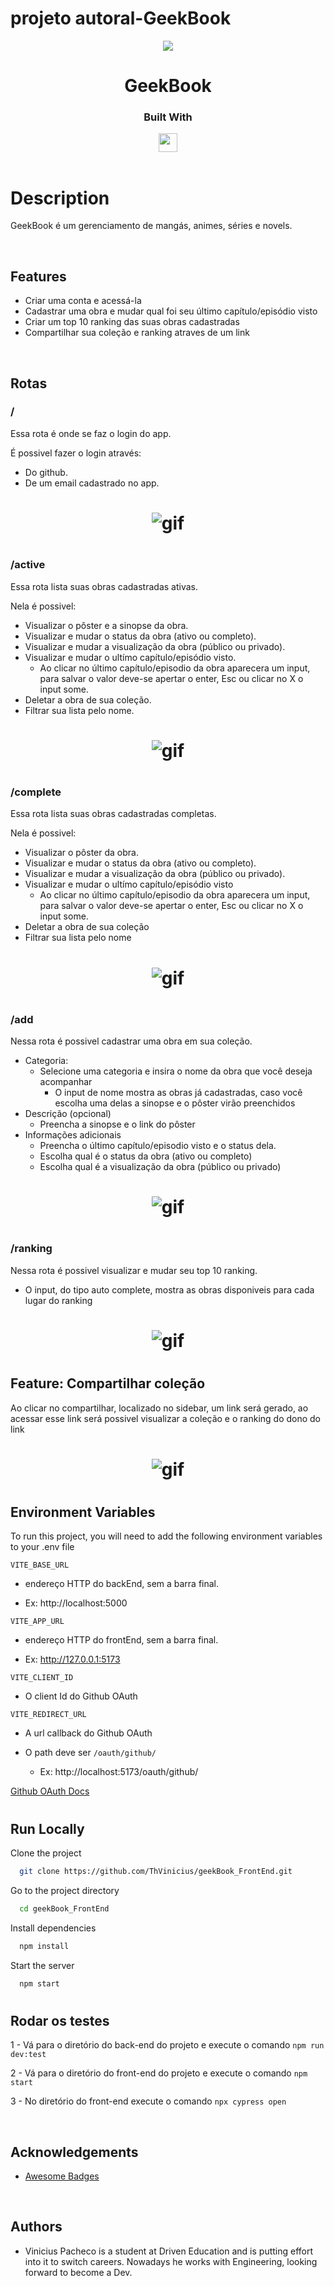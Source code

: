 # projeto autoral-GeekBook

<p align="center">
  <img  src="./src/assets/images/book-removebg-preview.png">
</p>
<h1 align="center">
  GeekBook
</h1>
<div align="center">

  <h3>Built With</h3>

  <img src="https://img.shields.io/badge/React-20232A?style=for-the-badge&logo=react&logoColor=61DAFB" height="30px"/>
  
</div>

<br/>

# Description

GeekBook é um gerenciamento de mangás, animes, séries e novels.

</br>

## Features

- Criar uma conta e acessá-la
- Cadastrar uma obra e mudar qual foi seu último capítulo/episódio visto
- Criar um top 10 ranking das suas obras cadastradas
- Compartilhar sua coleção e ranking atraves de um link

</br>

## Rotas

### /

Essa rota é onde se faz o login do app.

É possivel fazer o login através:

- Do github.
- De um email cadastrado no app.

<h1 align="center" >
<img alt="gif" src="./readme/loginGithub.gif">
</h1>

#

### /active

Essa rota lista suas obras cadastradas ativas.

Nela é possivel:

- Visualizar o pôster e a sinopse da obra.
- Visualizar e mudar o status da obra (ativo ou completo).
- Visualizar e mudar a visualização da obra (público ou privado).
- Visualizar e mudar o ultímo capítulo/episódio visto.
  - Ao clicar no último capítulo/episodio da obra aparecera um input, para salvar o valor deve-se apertar o enter, Esc ou clicar no X o input some.
- Deletar a obra de sua coleção.
- Filtrar sua lista pelo nome.

<h1 align="center" >
<img alt="gif" src="./readme/active.gif">
</h1>

#

### /complete

Essa rota lista suas obras cadastradas completas.

Nela é possivel:

- Visualizar o pôster da obra.
- Visualizar e mudar o status da obra (ativo ou completo).
- Visualizar e mudar a visualização da obra (público ou privado).
- Visualizar e mudar o ultímo capítulo/episódio visto
  - Ao clicar no último capítulo/episodio da obra aparecera um input, para salvar o valor deve-se apertar o enter, Esc ou clicar no X o input some.
- Deletar a obra de sua coleção
- Filtrar sua lista pelo nome

<h1 align="center" >
<img alt="gif" src="./readme/complete.gif">
</h1>

#

### /add

Nessa rota é possivel cadastrar uma obra em sua coleção.

- Categoria:
  - Selecione uma categoria e insira o nome da obra que você deseja acompanhar
    - O input de nome mostra as obras já cadastradas, caso você escolha uma delas a sinopse e o pôster virão preenchidos
- Descrição (opcional)
  - Preencha a sinopse e o link do pôster
- Informações adicionais
  - Preencha o último capítulo/episodio visto e o status dela.
  - Escolha qual é o status da obra (ativo ou completo)
  - Escolha qual é a visualização da obra (público ou privado)

<h1 align="center" >
<img alt="gif" src="./readme/add.gif">
</h1>

#

### /ranking

Nessa rota é possivel visualizar e mudar seu top 10 ranking.

- O input, do tipo auto complete, mostra as obras disponiveis para cada lugar do ranking

<h1 align="center" >
<img alt="gif" src="./readme/ranking.gif">
</h1>

#

## Feature: Compartilhar coleção

Ao clicar no compartilhar, localizado no sidebar, um link será gerado, ao acessar esse link será possivel visualizar a coleção e o ranking do dono do link

<h1 align="center" >
<img alt="gif" src="./readme/share.gif">
</h1>

#

## Environment Variables

To run this project, you will need to add the following environment variables to your .env file

`VITE_BASE_URL`

- endereço HTTP do backEnd, sem a barra final.

- Ex: http://localhost:5000

`VITE_APP_URL`

- endereço HTTP do frontEnd, sem a barra final.

- Ex: http://127.0.0.1:5173

`VITE_CLIENT_ID`

- O client Id do Github OAuth

`VITE_REDIRECT_URL`

- A url callback do Github OAuth

- O path deve ser `/oauth/github/`
  - Ex: http://localhost:5173/oauth/github/

[Github OAuth Docs](https://docs.github.com/en/developers/apps/building-oauth-apps/creating-an-oauth-app)

#

## Run Locally

Clone the project

```bash
  git clone https://github.com/ThVinicius/geekBook_FrontEnd.git
```

Go to the project directory

```bash
  cd geekBook_FrontEnd
```

Install dependencies

```bash
  npm install
```

Start the server

```bash
  npm start
```

#

## Rodar os testes

1 - Vá para o diretório do back-end do projeto e execute o comando `npm run dev:test`

2 - Vá para o diretório do front-end do projeto e execute o comando `npm start`

3 - No diretório do front-end execute o comando `npx cypress open`

</br>

## Acknowledgements

- [Awesome Badges](https://github.com/Envoy-VC/awesome-badges)

</br>

## Authors

- Vinicius Pacheco is a student at Driven Education and is putting effort into it to switch careers. Nowadays he works with Engineering,
  looking forward to become a Dev.
  <br/>

#
